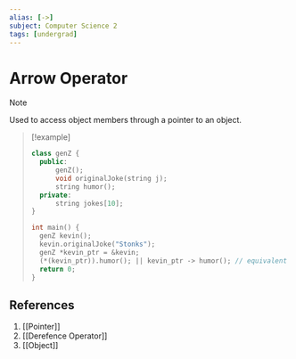 ```yaml
---
alias: [->]
subject: Computer Science 2
tags: [undergrad]
---
```

# Arrow Operator


> [!note]
> Used to access object members through a pointer to an object.

> [!example]
> ```cpp
> class genZ {
> 	public:
> 		genZ();
> 		void originalJoke(string j);
> 		string humor();
> 	private:
> 		string jokes[10];
> }
> 
> int main() {
> 	genZ kevin();
> 	kevin.originalJoke("Stonks");
> 	genZ *kevin_ptr = &kevin;
> 	(*(kevin_ptr)).humor(); || kevin_ptr -> humor(); // equivalent operations
> 	return 0;
> }

## References
1. [[Pointer]]
2. [[Derefence Operator]]
3. [[Object]]